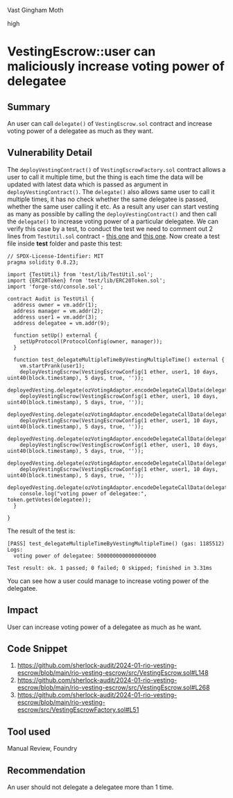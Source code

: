 Vast Gingham Moth

high

# VestingEscrow::user can maliciously increase voting power of delegatee

## Summary
An user can call `delegate()` of `VestingEscrow.sol` contract and increase voting power of a delegatee as much as they want.
## Vulnerability Detail
The `deployVestingContract()` of `VestingEscrowFactory.sol` contract allows a user to call it multiple time, but the thing is each time the data will be updated with latest data which is passed as argument in `deployVestingContract()`. The `delegate()` also allows same user to call it multiple times, it has no check whether the same delegatee is passed, whether the same user calling it etc. As a result any user can start vesting as many as possible by calling the `deployVestingContract()` and then call the `delegate()` to increase voting power of a particular delegatee. We can verify this case by a test, to conduct the test we need to comment out 2 lines from `TestUtil.sol` contract - [this one](https://github.com/sherlock-audit/2024-01-rio-vesting-escrow/blob/main/rio-vesting-escrow/test/lib/TestUtil.sol#L71) and [this one](https://github.com/sherlock-audit/2024-01-rio-vesting-escrow/blob/main/rio-vesting-escrow/test/lib/TestUtil.sol#L85). Now create a test file inside **test** folder and paste this test:
```solidity
// SPDX-License-Identifier: MIT
pragma solidity 0.8.23;

import {TestUtil} from 'test/lib/TestUtil.sol';
import {ERC20Token} from 'test/lib/ERC20Token.sol';
import 'forge-std/console.sol';

contract Audit is TestUtil {
  address owner = vm.addr(1);
  address manager = vm.addr(2);
  address user1 = vm.addr(3);
  address delegatee = vm.addr(9);

  function setUp() external {
    setUpProtocol(ProtocolConfig(owner, manager));
  }

  function test_delegateMultipleTimeByVestingMultipleTime() external {
    vm.startPrank(user1);
    deployVestingEscrow(VestingEscrowConfig(1 ether, user1, 10 days, uint40(block.timestamp), 5 days, true, ''));
    deployedVesting.delegate(ozVotingAdaptor.encodeDelegateCallData(delegatee));
    deployVestingEscrow(VestingEscrowConfig(1 ether, user1, 10 days, uint40(block.timestamp), 5 days, true, ''));
    deployedVesting.delegate(ozVotingAdaptor.encodeDelegateCallData(delegatee));
    deployVestingEscrow(VestingEscrowConfig(1 ether, user1, 10 days, uint40(block.timestamp), 5 days, true, ''));
    deployedVesting.delegate(ozVotingAdaptor.encodeDelegateCallData(delegatee));
    deployVestingEscrow(VestingEscrowConfig(1 ether, user1, 10 days, uint40(block.timestamp), 5 days, true, ''));
    deployedVesting.delegate(ozVotingAdaptor.encodeDelegateCallData(delegatee));
    deployVestingEscrow(VestingEscrowConfig(1 ether, user1, 10 days, uint40(block.timestamp), 5 days, true, ''));
    deployedVesting.delegate(ozVotingAdaptor.encodeDelegateCallData(delegatee));
    console.log("voting power of delegatee:", token.getVotes(delegatee));
  } 

}
```
The result of the test is:
```solidity
[PASS] test_delegateMultipleTimeByVestingMultipleTime() (gas: 1185512)
Logs:
  voting power of delegatee: 5000000000000000000

Test result: ok. 1 passed; 0 failed; 0 skipped; finished in 3.31ms
```
You can see how a user could manage to increase voting power of the delegatee.
## Impact
User can increase voting power of a delegatee as much as he want.
## Code Snippet
1. https://github.com/sherlock-audit/2024-01-rio-vesting-escrow/blob/main/rio-vesting-escrow/src/VestingEscrow.sol#L148
2. https://github.com/sherlock-audit/2024-01-rio-vesting-escrow/blob/main/rio-vesting-escrow/src/VestingEscrow.sol#L268
3. https://github.com/sherlock-audit/2024-01-rio-vesting-escrow/blob/main/rio-vesting-escrow/src/VestingEscrowFactory.sol#L51
## Tool used

Manual Review, Foundry

## Recommendation
An user should not delegate a delegatee more than 1 time.